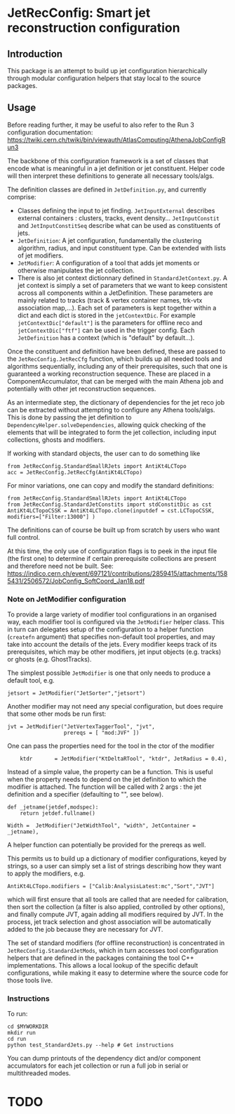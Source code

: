 # JetRecConfig: Smart jet reconstruction configuration

## Introduction

This package is an attempt to build up jet configuration hierarchically through
modular configuration helpers that stay local to the source packages.

## Usage

Before reading further, it may be useful to also refer to the Run 3 configuration
documentation:
https://twiki.cern.ch/twiki/bin/viewauth/AtlasComputing/AthenaJobConfigRun3

The backbone of this configuration framework is a set of classes that encode
what is meaningful in a jet definition or jet constituent. Helper
code will then interpret these definitions to generate all necessary tools/algs.

The definition classes are defined in `JetDefinition.py`, and currently comprise:
* Classes defining the input to jet finding. `JetInputExternal` describes external containers : clusters, tracks, event density... `JetInputConstit` and `JetInputConstitSeq` describe what can be used as constituents of jets.
* `JetDefinition`: A jet configuration, fundamentally the clustering algorithm,
  radius, and input constituent type. Can be extended with lists of jet
  modifiers. 
* `JetModifier`: A configuration of a tool that adds jet moments or otherwise
  manipulates the jet collection.
* There is also jet context dictionnary defined in
  `StandardJetContext.py`. A jet context is simply a set of parameters
  that we want to keep consistent across all components within a
  JetDefinition. These parameters are mainly related to tracks (track
  & vertex container names, trk-vtx association map,...). Each set of
  parameters is kept together within a dict and each dict is stored
  in the `jetContextDic`. For example `jetContextDic["default"]` is
  the parameters for offline reco and `jetContextDic["ftf"]` can be
  used in the trigger config. Each `JetDefinition` has a context
  (which is "default" by default...). 

Once the constituent and definition have been defined, these are passed to
the `JetRecConfig.JetRecCfg` function, which builds up all needed
tools and algorithms sequentially, including any of their prerequisites,
such that one is guaranteed a working reconstruction sequence. These are
placed in a ComponentAccumulator, that can be merged with the main
Athena job and potentially with other jet reconstruction sequences.

As an intermediate step, the dictionary of dependencies for the jet reco job
can be extracted without attempting to configure any Athena tools/algs. This
is done by passing the jet definition to `DependencyHelper.solveDependencies`,
allowing quick checking of the elements that will be integrated to form the
jet collection, including input collections, ghosts and modifiers.

If working with standard objects, the user can to do something like
```
from JetRecConfig.StandardSmallRJets import AntiKt4LCTopo
acc = JetRecConfig.JetRecCfg(AntiKt4LCTopo)
```
For minor variations, one can copy and modify the standard definitions:
```
from JetRecConfig.StandardSmallRJets import AntiKt4LCTopo
from JetRecConfig.StandardJetConstits import stdConstitDic as cst
AntiKt4LCTopoCSSK = AntiKt4LCTopo.clone(inputdef = cst.LCTopoCSSK, modifiers=["Filter:13000"] )

```
The definitions can of course be built up from scratch by users who want full
control.

At this time, the only use of configuration flags is to peek in the input
file (the first one) to determine if certain prerequisite collections are
present and therefore need not be built.
See:
https://indico.cern.ch/event/697121/contributions/2859415/attachments/1585431/2506572/JobConfig_SoftCoord_Jan18.pdf

### Note on JetModifier configuration

To provide a large variety of modifier tool configurations in an organised way,
each modifier tool is configured via the `JetModifier` helper class. This in
turn can delegates setup of the configuration to a helper function (`createfn` argument) that specifies
non-default tool properties, and may take into account the details of the jets.
Every modifier keeps track of its prerequisites, which may be other modifiers,
jet input objects (e.g. tracks) or ghosts (e.g. GhostTracks).

The simplest possible `JetModifier` is one that only needs to produce a default
tool, e.g.
```
jetsort = JetModifier("JetSorter","jetsort")
```
Another modifier may not need any special configuration, but does require that
some other mods be run first:
```
jvt = JetModifier("JetVertexTaggerTool", "jvt",
                  prereqs = [ "mod:JVF" ])
```

One can pass the properties need for the tool in the ctor of the modifier

```
    ktdr       = JetModifier("KtDeltaRTool", "ktdr", JetRadius = 0.4),
```

Instead of a simple value, the property can be a function. This is
useful when the property needs to depend on the jet definition to
which the modifier is attached. The function will be called with 2
args : the jet definition and a specifier (defaulting to "", see below).

```
def _jetname(jetdef,modspec):
    return jetdef.fullname()

Width =  JetModifier("JetWidthTool", "width", JetContainer = _jetname),
```
A helper function can potentially be provided for the prereqs as well.

This permits us to build up a dictionary of modifier configurations, keyed by
strings, so a user can simply set a list of strings describing how they want
to apply the modifiers, e.g.
```
AntiKt4LCTopo.modifiers = ["Calib:AnalysisLatest:mc","Sort","JVT"]
```
which will first ensure that all tools are called that are needed for
calibration, then sort the collection (a filter is also applied, controlled
by other options), and finally compute JVT, again adding all modifiers required
by JVT. In the process, jet track selection and ghost association will
be automatically added to the job because they are necessary for JVT.

The set of standard modifiers (for offline reconstruction) is concentrated
in `JetRecConfig.StandardJetMods`, which in turn accesses tool
configuration helpers that are defined in the packages containing the tool
C++ implementations. This allows a local lookup of the specific default
configurations, while making it easy to determine where the source code
for those tools live.

### Instructions

To run:
```
cd $MYWORKDIR
mkdir run
cd run
python test_StandardJets.py --help # Get instructions
```
You can dump printouts of the dependency dict and/or component accumulators
for each jet collection or run a full job in serial or multithreaded modes.

# TODO

